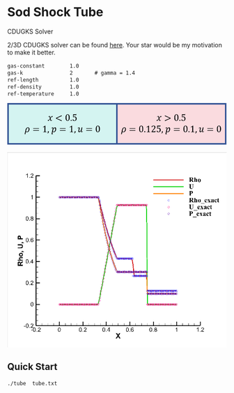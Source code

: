 # Sod Shock Tube

CDUGKS Solver

2/3D CDUGKS solver can be found <a href="https://github.com/yuzuki01/meso-lts">here</a>. Your star would be my motivation to make it better.

```
gas-constant        1.0
gas-k               2       # gamma = 1.4
ref-length          1.0
ref-density         1.0
ref-temperature     1.0
```

![case](./files/sod-tube.png)



![result](./files/result.png)

## Quick Start

```sh
./tube  tube.txt
```
